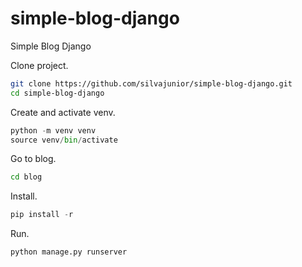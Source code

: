 # simple-blog-django
Simple Blog Django

Clone project.
```bash
git clone https://github.com/silvajunior/simple-blog-django.git
cd simple-blog-django
```
Create and activate venv.
```python
python -m venv venv
source venv/bin/activate
```
Go to blog.
```bash
cd blog
```
Install.
```python
pip install -r 
```
Run.
```python
python manage.py runserver
```
